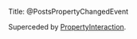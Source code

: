 Title: @PostsPropertyChangedEvent

Superceded by [PropertyInteraction](./PropertyInteraction.html).
